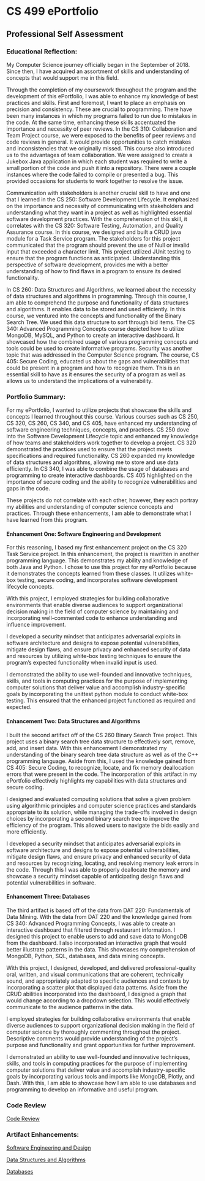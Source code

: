 # CS 499 ePortfolio


## Professional Self Assessment
### Educational Reflection:
My Computer Science journey officially began in the September of 2018. Since then, I have acquired an assortment of skills and understanding of concepts that would support me in this field. 

Through the completion of my coursework throughout the program and the development of this ePortfolio, I was able to enhance my knowledge of best practices and skills. First and foremost, I want to place an emphasis on precision and consistency. These are crucial to programming. There have been many instances in which my programs failed to run due to mistakes in the code. At the same time, enhancing these skills accentuated the importance and necessity of peer reviews. In the CS 310: Collaboration and Team Project course, we were exposed to the benefits of peer reviews and code reviews in general. It would provide opportunities to catch mistakes and inconsistencies that we originally missed. This course also introduced us to the advantages of team collaboration. We were assigned to create a Jukebox Java application in which each student was required to write a small portion of the code and push it into a repository. There were a couple instances where the code failed to compile or presented a bug. This provided occasions for students to work together to resolve the issue. 

Communication with stakeholders is another crucial skill to have and one that I learned in the CS 250: Software Development Lifecycle. It emphasized on the importance and necessity of communicating with stakeholders and understanding what they want in a project as well as highlighted essential software development practices. With the comprehension of this skill, it correlates with the CS 320: Software Testing, Automation, and Quality Assurance course. In this course, we designed and built a CRUD java module for a Task Service program. The stakeholders for this project communicated that the program should prevent the use of Null or invalid input that exceeded a character limit. This project utilized JUnit testing to ensure that the program functions as anticipated. Understanding this perspective of software development, provides me with a better understanding of how to find flaws in a program to ensure its desired functionality. 

In CS 260: Data Structures and Algorithms, we learned about the necessity of data structures and algorithms in programming. Through this course, I am able to comprehend the purpose and functionality of data structures and algorithms. It enables data to be stored and used efficiently. In this course, we ventured into the concepts and functionality of the Binary Search Tree. We used this data structure to sort through bid items. The CS 340: Advanced Programming Concepts course depicted how to utilize MongoDB, MySQL, and Python to create an interactive dashboard. It showcased how the combined usage of various programming concepts and tools could be used to create informative programs. Security was another topic that was addressed in the Computer Science program. The course, CS 405: Secure Coding, educated us about the gaps and vulnerabilities that could be present in a program and how to recognize them. This is an essential skill to have as it ensures the security of a program as well as allows us to understand the implications of a vulnerability. 

### Portfolio Summary:
For my ePortfolio, I wanted to utilize projects that showcase the skills and concepts I learned throughout this course. Various courses such as CS 250, CS 320, CS 260, CS 340, and CS 405, have enhanced my understanding of software engineering techniques, concepts, and practices. CS 250 dove into the Software Development Lifecycle topic and enhanced my knowledge of how teams and stakeholders work together to develop a project. CS 320 demonstrated the practices used to ensure that the project meets specifications and required functionality. CS 260 expanded my knowledge of data structures and algorithms, allowing me to store and use data efficiently. In CS 340, I was able to combine the usage of databases and programming to create interactive dashboards. CS 405 highlighted on the importance of secure coding and the ability to recognize vulnerabilities and gaps in the code. 

These projects do not correlate with each other, however, they each portray my abilities and understanding of computer science concepts and practices. Through these enhancements, I am able to demonstrate what I have learned from this program. 

#### Enhancement One: Software Engineering and Development
For this reasoning, I based my first enhancement project on the CS 320 Task Service project. In this enhancement, the project is rewritten in another programming language. This demonstrates my ability and knowledge of both Java and Python. I chose to use this project for my ePortfolio because it demonstrates the concepts learned from these classes. It utilizes white-box testing, secure coding, and incorporates software development lifecycle concepts. 

With this project, I employed strategies for building collaborative environments that enable diverse audiences to support organizational decision making in the field of computer science by maintaining and incorporating well-commented code to enhance understanding and influence improvement. 

I developed a security mindset that anticipates adversarial exploits in software architecture and designs to expose potential vulnerabilities, mitigate design flaws, and ensure privacy and enhanced security of data and resources by utilizing white-box testing techniques to ensure the program’s expected functionality when invalid input is used. 

I demonstrated the ability to use well-founded and innovative techniques, skills, and tools in computing practices for the purpose of implementing computer solutions that deliver value and accomplish industry-specific goals by incorporating the unittest python module to conduct white-box testing. This ensured that the enhanced project functioned as required and expected. 

#### Enhancement Two: Data Structures and Algorithms
I built the second artifact off of the CS 260 Binary Search Tree project. This project uses a binary search tree data structure to effectively sort, remove, add, and insert data. With this enhancement I demonstrated my understanding of the binary search tree data structure as well as of the C++ programming language. Aside from this, I used the knowledge gained from CS 405: Secure Coding, to recognize, locate, and fix memory deallocation errors that were present in the code. The incorporation of this artifact in my ePortfolio effectively highlights my capabilities with data structures and secure coding.

I designed and evaluated computing solutions that solve a given problem using algorithmic principles and computer science practices and standards appropriate to its solution, while managing the trade-offs involved in design choices by incorporating a second binary search tree to improve the efficiency of the program. This allowed users to navigate the bids easily and more efficiently. 

I developed a security mindset that anticipates adversarial exploits in software architecture and designs to expose potential vulnerabilities, mitigate design flaws, and ensure privacy and enhanced security of data and resources by recognizing, locating, and resolving memory leak errors in the code. Through this I was able to properly deallocate the memory and showcase a security mindset capable of anticipating design flaws and potential vulnerabilities in software. 

#### Enhancement Three: Databases
The third artifact is based off of the data from DAT 220: Fundamentals of Data Mining. With the data from DAT 220 and the knowledge gained from CS 340: Advanced Programming Concepts, I was able to create an interactive dashboard that filtered through restaurant information. I designed this project to enable users to add and save data to MongoDB from the dashboard. I also incorporated an interactive graph that would better illustrate patterns in the data. This showcases my comprehension of MongoDB, Python, SQL, databases, and data mining concepts.  

With this project, I designed, developed, and delivered professional-quality oral, written, and visual communications that are coherent, technically sound, and appropriately adapted to specific audiences and contexts by incorporating a scatter plot that displayed data patterns. Aside from the CRUD abilities incorporated into the dashboard, I designed a graph that would change according to a dropdown selection. This would effectively communicate to the audience patterns in the data.

I employed strategies for building collaborative environments that enable diverse audiences to support organizational decision making in the field of computer science by thoroughly commenting throughout the project. Descriptive comments would provide understanding of the project’s purpose and functionality and grant opportunities for further improvement. 

I demonstrated an ability to use well-founded and innovative techniques, skills, and tools in computing practices for the purpose of implementing computer solutions that deliver value and accomplish industry-specific goals by incorporating various tools and imports like MongoDB, Plotly, and Dash. With this, I am able to showcase how I am able to use databases and programming to develop an informative and useful program. 


### Code Review
[Code Review](https://www.screencast.com/t/xoiB2GQ8Jtb7)

### Artifact Enhancements:
[Software Engineering and Design](https://diparham.github.io/Software-Engineering/)

[Data Structures and Algorithms](https://diparham.github.io/Data-Structures/)

[Databases](https://diparham.github.io/Databases/)




